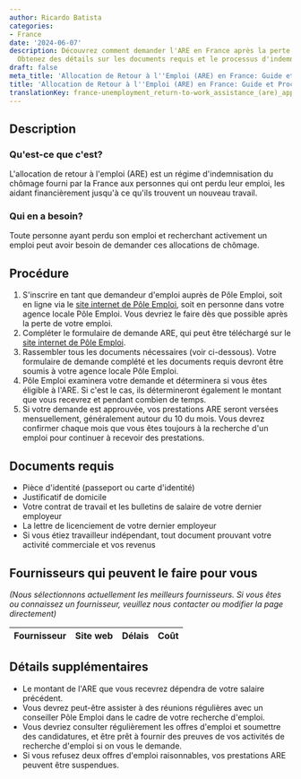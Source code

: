 ```yaml
---
author: Ricardo Batista
categories:
- France
date: '2024-06-07'
description: Découvrez comment demander l'ARE en France après la perte de votre emploi.
  Obtenez des détails sur les documents requis et le processus d'indemnisation.
draft: false
meta_title: 'Allocation de Retour à l''Emploi (ARE) en France: Guide et Procédure'
title: 'Allocation de Retour à l''Emploi (ARE) en France: Guide et Procédure'
translationKey: france-unemployment_return-to-work_assistance_(are)_application
---
```


## Description
### Qu'est-ce que c'est?
L'allocation de retour à l'emploi (ARE) est un régime d'indemnisation du chômage fourni par la France aux personnes qui ont perdu leur emploi, les aidant financièrement jusqu'à ce qu'ils trouvent un nouveau travail.

### Qui en a besoin?
Toute personne ayant perdu son emploi et recherchant activement un emploi peut avoir besoin de demander ces allocations de chômage.

## Procédure

1. S'inscrire en tant que demandeur d'emploi auprès de Pôle Emploi, soit en ligne via le [site internet de Pôle Emploi](https://www.pole-emploi.fr/), soit en personne dans votre agence locale Pôle Emploi. Vous devriez le faire dès que possible après la perte de votre emploi.
2. Compléter le formulaire de demande ARE, qui peut être téléchargé sur le [site internet de Pôle Emploi](https://www.pole-emploi.fr/).
3. Rassembler tous les documents nécessaires (voir ci-dessous). Votre formulaire de demande complété et les documents requis devront être soumis à votre agence locale Pôle Emploi.
4. Pôle Emploi examinera votre demande et déterminera si vous êtes éligible à l'ARE. Si c'est le cas, ils détermineront également le montant que vous recevrez et pendant combien de temps.
5. Si votre demande est approuvée, vos prestations ARE seront versées mensuellement, généralement autour du 10 du mois. Vous devrez confirmer chaque mois que vous êtes toujours à la recherche d'un emploi pour continuer à recevoir des prestations.

## Documents requis

- Pièce d'identité (passeport ou carte d'identité)
- Justificatif de domicile
- Votre contrat de travail et les bulletins de salaire de votre dernier employeur
- La lettre de licenciement de votre dernier employeur
- Si vous étiez travailleur indépendant, tout document prouvant votre activité commerciale et vos revenus

## Fournisseurs qui peuvent le faire pour vous

_(Nous sélectionnons actuellement les meilleurs fournisseurs. Si vous êtes ou connaissez un fournisseur, veuillez nous contacter ou modifier la page directement)_

| Fournisseur     |     Site web    |     Délais       |       Coût       |
| --------------- | --------------- |  :-------------: | :-------------: |

## Détails supplémentaires
- Le montant de l'ARE que vous recevrez dépendra de votre salaire précédent.
- Vous devrez peut-être assister à des réunions régulières avec un conseiller Pôle Emploi dans le cadre de votre recherche d'emploi.
- Vous devriez consulter régulièrement les offres d'emploi et soumettre des candidatures, et être prêt à fournir des preuves de vos activités de recherche d'emploi si on vous le demande.
- Si vous refusez deux offres d'emploi raisonnables, vos prestations ARE peuvent être suspendues.